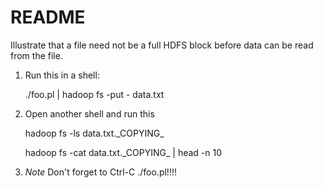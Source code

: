 # README

Illustrate that a file need not be a full HDFS block before 
data can be read from the file.

1.  Run this in a shell:

    ./foo.pl | hadoop fs -put - data.txt

2.  Open another shell and run this

    hadoop fs -ls data.txt.\_COPYING\_
    
    hadoop fs -cat data.txt.\_COPYING\_ | head -n 10

3. *Note* Don't forget to Ctrl-C ./foo.pl!!!!
